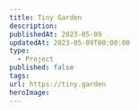 ```yaml
---
title: Tiny Garden
description: 
publishedAt: 2023-05-09
updatedAt: 2023-05-09T00:00:00
type:
  - Project
published: false
tags: 
url: https://tiny.garden
heroImage:
---
```

